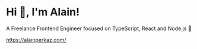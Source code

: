 # Hi 👋, I'm Alain!

A Freelance Frontend Engineer focused on TypeScript, React and Node.js 🚀

https://alainperkaz.com/
